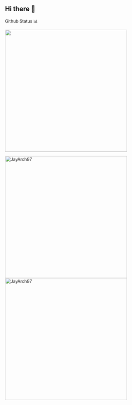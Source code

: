 ## Hi there 👋

Github Status 📊

<p><img
  align="center"
  src="https://github-readme-stats.vercel.app/api/?username=JayArch97&theme=dracula" width="400"
/></p>
<p>
<img align="left" src="https://github-readme-stats.vercel.app/api/top-langs?username=JayArch97&show_icons=true&locale=en&layout=compact" alt="JayArch97" width="400" />
</p>
<p>
<img align="center" src="https://github-readme-streak-stats.herokuapp.com/?user=JayArch97&" alt="JayArch97" width="400" />
</p>
